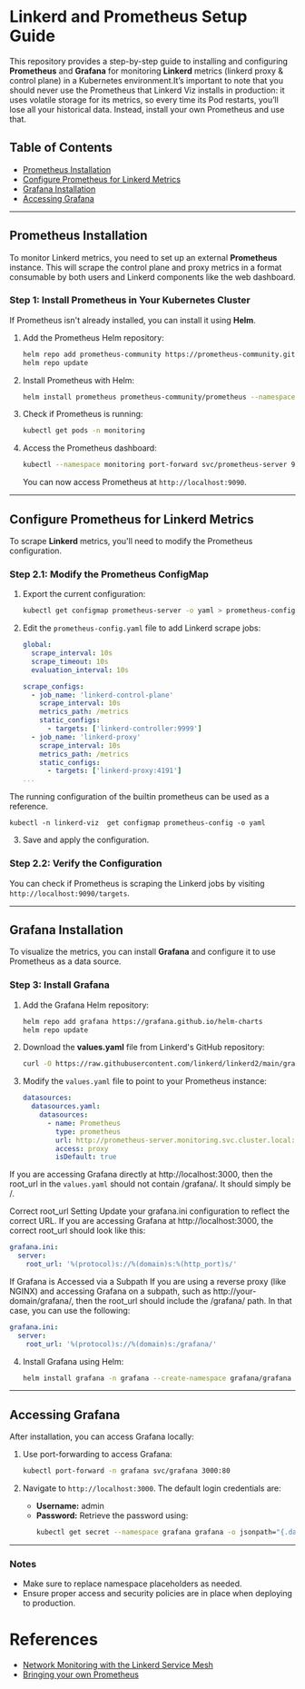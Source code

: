 # Linkerd and Prometheus Setup Guide

This repository provides a step-by-step guide to installing and configuring **Prometheus** and **Grafana** for monitoring **Linkerd** metrics (linkerd proxy & control plane) in a Kubernetes environment.It’s important to note that you should never use the Prometheus that Linkerd Viz installs in production: it uses volatile storage for its metrics, so every time its Pod restarts, you’ll lose all your historical data. Instead, install your own Prometheus and use that.

## Table of Contents

- [Prometheus Installation](#prometheus-installation)
- [Configure Prometheus for Linkerd Metrics](#configure-prometheus-for-linkerd-metrics)
- [Grafana Installation](#grafana-installation)
- [Accessing Grafana](#accessing-grafana)

---

## Prometheus Installation

To monitor Linkerd metrics, you need to set up an external **Prometheus** instance. This will scrape the control plane and proxy metrics in a format consumable by both users and Linkerd components like the web dashboard.

### Step 1: Install Prometheus in Your Kubernetes Cluster

If Prometheus isn't already installed, you can install it using **Helm**.

1. Add the Prometheus Helm repository:
    ```bash
    helm repo add prometheus-community https://prometheus-community.github.io/helm-charts
    helm repo update
    ```

2. Install Prometheus with Helm:
    ```bash
    helm install prometheus prometheus-community/prometheus --namespace monitoring --create-namespace
    ```

3. Check if Prometheus is running:
    ```bash
    kubectl get pods -n monitoring
    ```

4. Access the Prometheus dashboard:
    ```bash
    kubectl --namespace monitoring port-forward svc/prometheus-server 9090:80
    ```

    You can now access Prometheus at `http://localhost:9090`.

---

## Configure Prometheus for Linkerd Metrics

To scrape **Linkerd** metrics, you'll need to modify the Prometheus configuration.

### Step 2.1: Modify the Prometheus ConfigMap

1. Export the current configuration:
    ```bash
    kubectl get configmap prometheus-server -o yaml > prometheus-config.yaml
    ```

2. Edit the `prometheus-config.yaml` file to add Linkerd scrape jobs:
    ```yaml
    global:
      scrape_interval: 10s
      scrape_timeout: 10s
      evaluation_interval: 10s

    scrape_configs:
      - job_name: 'linkerd-control-plane'
        scrape_interval: 10s
        metrics_path: /metrics
        static_configs:
          - targets: ['linkerd-controller:9999']
      - job_name: 'linkerd-proxy'
        scrape_interval: 10s
        metrics_path: /metrics
        static_configs:
          - targets: ['linkerd-proxy:4191']
    ...
    ```
The running configuration of the builtin prometheus can be used as a reference.
```
kubectl -n linkerd-viz  get configmap prometheus-config -o yaml
```

3. Save and apply the configuration.

### Step 2.2: Verify the Configuration

You can check if Prometheus is scraping the Linkerd jobs by visiting `http://localhost:9090/targets`.

---

## Grafana Installation

To visualize the metrics, you can install **Grafana** and configure it to use Prometheus as a data source.

### Step 3: Install Grafana

1. Add the Grafana Helm repository:
    ```bash
    helm repo add grafana https://grafana.github.io/helm-charts
    helm repo update
    ```

2. Download the **values.yaml** file from Linkerd's GitHub repository:
    ```bash
    curl -O https://raw.githubusercontent.com/linkerd/linkerd2/main/grafana/values.yaml
    ```

3. Modify the `values.yaml` file to point to your Prometheus instance:
    ```yaml
    datasources:
      datasources.yaml:
        datasources:
          - name: Prometheus
            type: prometheus
            url: http://prometheus-server.monitoring.svc.cluster.local:80
            access: proxy
            isDefault: true
    ```
 If you are accessing Grafana directly at http://localhost:3000, then the root_url in the `values.yaml` should not contain /grafana/. It should simply be /.

Correct root_url Setting
Update your grafana.ini configuration to reflect the correct URL. If you are accessing Grafana at http://localhost:3000, the correct root_url should look like this:
  ```yaml
  grafana.ini:
    server:
      root_url: '%(protocol)s://%(domain)s:%(http_port)s/'
   ```
If Grafana is Accessed via a Subpath
If you are using a reverse proxy (like NGINX) and accessing Grafana on a subpath, such as http://your-domain/grafana/, then the root_url should include the /grafana/ path. In that case, you can use the following:
  ```yaml
  grafana.ini:
    server:
      root_url: '%(protocol)s://%(domain)s:/grafana/'
  ```

4. Install Grafana using Helm:
    ```bash
    helm install grafana -n grafana --create-namespace grafana/grafana -f values.yaml
    ```

---

## Accessing Grafana

After installation, you can access Grafana locally:

1. Use port-forwarding to access Grafana:
    ```bash
    kubectl port-forward -n grafana svc/grafana 3000:80
    ```

2. Navigate to `http://localhost:3000`. The default login credentials are:
    - **Username:** admin
    - **Password:** Retrieve the password using:
        ```bash
        kubectl get secret --namespace grafana grafana -o jsonpath="{.data.admin-password}" | base64 --decode
        ```

---

### Notes

- Make sure to replace namespace placeholders as needed.
- Ensure proper access and security policies are in place when deploying to production.

# References
- [Network Monitoring with the Linkerd Service Mesh](https://buoyant.io/blog/network-monitoring-with-the-linkerd-service-mesh)
- [Bringing your own Prometheus](https://linkerd.io/2.12/tasks/external-prometheus/)
